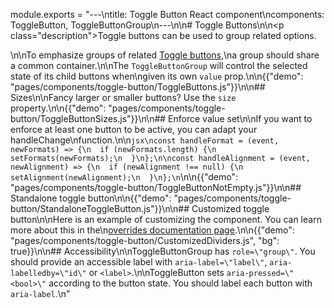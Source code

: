 module.exports = "---\ntitle: Toggle Button React component\ncomponents: ToggleButton, ToggleButtonGroup\n---\n\n# Toggle Buttons\n\n<p class=\"description\">Toggle buttons can be used to group related options.</p>\n\nTo emphasize groups of related [Toggle buttons](https://material.io/design/components/buttons.html#toggle-button),\na group should share a common container.\n\nThe `ToggleButtonGroup` will control the selected state of its child buttons when\ngiven its own `value` prop.\n\n{{\"demo\": \"pages/components/toggle-button/ToggleButtons.js\"}}\n\n## Sizes\n\nFancy larger or smaller buttons? Use the `size` property.\n\n{{\"demo\": \"pages/components/toggle-button/ToggleButtonSizes.js\"}}\n\n## Enforce value set\n\nIf you want to enforce at least one button to be active, you can adapt your handleChange\nfunction.\n\n```jsx\nconst handleFormat = (event, newFormats) => {\n  if (newFormats.length) {\n    setFormats(newFormats);\n  }\n};\n\nconst handleAlignment = (event, newAlignment) => {\n  if (newAlignment !== null) {\n    setAlignment(newAlignment);\n  }\n};\n```\n\n{{\"demo\": \"pages/components/toggle-button/ToggleButtonNotEmpty.js\"}}\n\n## Standalone toggle button\n\n{{\"demo\": \"pages/components/toggle-button/StandaloneToggleButton.js\"}}\n\n## Customized toggle button\n\nHere is an example of customizing the component. You can learn more about this in the\n[overrides documentation page](/customization/components/).\n\n{{\"demo\": \"pages/components/toggle-button/CustomizedDividers.js\", \"bg\": true}}\n\n## Accessibility\n\nToggleButtonGroup has `role=\"group\"`. You should provide an accessible label with `aria-label=\"label\"`, `aria-labelledby=\"id\"` or `<label>`.\n\nToggleButton sets `aria-pressed=\"<bool>\"` according to the button state. You should label each button with `aria-label`.\n"